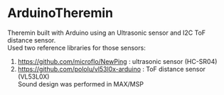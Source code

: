 # ArduinoTheremin
 Theremin built with Arduino using an Ultrasonic sensor and I2C ToF distance sensor. </br>
Used two reference libraries for those sensors: </br>
1) https://github.com/microflo/NewPing : ultrasonic sensor (HC-SR04) </br>
2) https://github.com/pololu/vl53l0x-arduino : ToF distance sensor (VL53L0X) </br>
Sound design was performed in MAX/MSP
